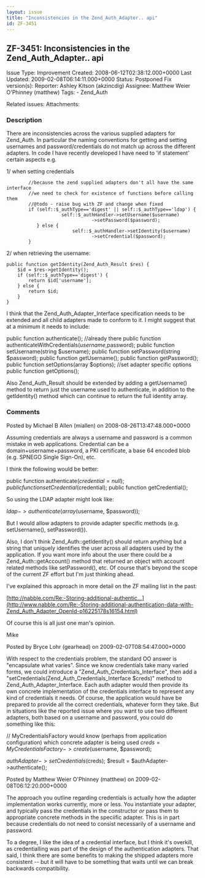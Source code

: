 ```yaml
---
layout: issue
title: "Inconsistencies in the Zend_Auth_Adapter.. api"
id: ZF-3451
---
```


ZF-3451: Inconsistencies in the Zend\_Auth\_Adapter.. api
---------------------------------------------------------

 Issue Type: Improvement Created: 2008-06-12T02:38:12.000+0000 Last Updated: 2009-02-08T06:14:11.000+0000 Status: Postponed Fix version(s): 
 Reporter:  Ashley Kitson (akzincdig)  Assignee:  Matthew Weier O'Phinney (matthew)  Tags: - Zend\_Auth
 
 Related issues: 
 Attachments: 
### Description

There are inconsistencies across the various supplied adapters for Zend\_Auth. In particular the naming conventions for getting and setting usernames and password/credentials do not match up across the different adapters. In code I have recently developed I have need to 'if statement' certain aspects e.g.

1/ when setting credentials

 
            //because the zend supplied adapters don't all have the same interface
            //we need to check for existence of functions before calling them
            //@todo - raise bug with ZF and change when fixed
            if (self::$_authType=='digest' || self::$_authType=='ldap') {
                        self::$_authHandler->setUsername($username)
                                   ->setPassword($password);
               } else {
                            self::$_authHandler->setIdentity($username)
                                   ->setCredential($password);
            }


2/ when retrieving the username:

 
    public function getIdentity(Zend_Auth_Result $res) {
        $id = $res->getIdentity();
        if (self::$_authType=='digest') {
            return $id['username'];
        } else {
            return $id;
        }
    }


I think that the Zend\_Auth\_Adapter\_Interface specification needs to be extended and all child adapters made to conform to it. I might suggest that at a minimum it needs to include:

public function authenticate(); //already there public function authenticateWithCredentials($username,$password); public function setUsername(string $username); public function setPassword(string $password); public function getUsername(); public function getPassword(); public function setOptions(array $options); //set adapter specific options public function getOptions();

Also Zend\_Auth\_Result should be extended by adding a getUsername() method to return just the username used to authenticate, in addition to the getIdentity() method which can continue to return the full identity array.

 

 

### Comments

Posted by Michael B Allen (miallen) on 2008-08-26T13:47:48.000+0000

Assuming credentials are always a username and password is a common mistake in web applications. Credential can be a domain+username+password, a PKI certificate, a base 64 encoded blob (e.g. SPNEGO Single Sign-On), etc.

I think the following would be better:

public function authenticate($credential = null); public function setCredential($credential); public function getCredential();

So using the LDAP adapter might look like:

$ldap->authenticate(array($username, $password));

But I would allow adapters to provide adapter specific methods (e.g. setUsername(), setPassword()).

Also, I don't think Zend\_Auth::getIdentity() should return anything but a string that uniquely identifies the user across all adapters used by the application. If you want more info about the user there could be a Zend\_Auth::getAccount() method that returned an object with account related methods like setPassword(), etc. Of course that's beyond the scope of the current ZF effort but I'm just thinking ahead.

I've explained this approach in more detail on the ZF mailing list in the past:

[http://nabble.com/Re:-Storing-additional-authentic…](http://www.nabble.com/Re:-Storing-additional-authentication-data-with-Zend_Auth_Adapter_OpenId-p16225178s16154.html)

Of course this is all just one man's opinion.

Mike

 

 

Posted by Bryce Lohr (gearhead) on 2009-02-07T08:54:47.000+0000

With respect to the credentials problem, the standard OO answer is "encapsulate what varies". Since we know credentials take many varied forms, we could introduce a "Zend\_Auth\_Credentials\_Interface", then add a "setCredentials(Zend\_Auth\_Credentials\_Interface $creds)" method to Zend\_Auth\_Adapter\_Interface. Each auth adapter would then provide its own concrete implementation of the credentials interface to represent any kind of credentials it needs. Of course, the application would have be prepared to provide all the correct credentials, whatever form they take. But in situations like the reported issue where you want to use two different adapters, both based on a username and password, you could do something like this:

// MyCredentialsFactory would know (perhaps from application configuration) which concrete adapter is being used $creds = MyCredentialsFactory->create($username, $password);

$authAdapter->setCredentials($creds); $result = $authAdapter->authenticate();

 

 

Posted by Matthew Weier O'Phinney (matthew) on 2009-02-08T06:12:20.000+0000

The approach you outline regarding credentials is actually how the adapter implementation works currently, more or less. You instantiate your adapter, and typically pass the credentials in the constructor _or_ pass them to appropriate concrete methods in the speciific adapter. This is in part because credentials do not need to consist necessarily of a username and password.

To a degree, I like the idea of a credential interface, but I think it's overkill, as credentialling was part of the design of the authentication adapters. That said, I think there are some benefits to making the shipped adapters more consistent -- but it will have to be something that waits until we can break backwards compatibility.

 

 